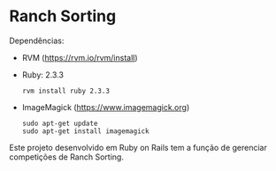 # Ranch Sorting
<!-- # [Homepage](http://) -->


Dependências:
* RVM (https://rvm.io/rvm/install)

* Ruby: 2.3.3
  ```
  rvm install ruby 2.3.3
  ```

* ImageMagick (https://www.imagemagick.org)
  ```
  sudo apt-get update
  sudo apt-get install imagemagick
  ```

Este projeto desenvolvido em Ruby on Rails tem a função de gerenciar competições de Ranch Sorting.
